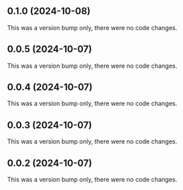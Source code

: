 ## 0.1.0 (2024-10-08)

This was a version bump only, there were no code changes.

## 0.0.5 (2024-10-07)

This was a version bump only, there were no code changes.

## 0.0.4 (2024-10-07)

This was a version bump only, there were no code changes.

## 0.0.3 (2024-10-07)

This was a version bump only, there were no code changes.

## 0.0.2 (2024-10-07)

This was a version bump only, there were no code changes.